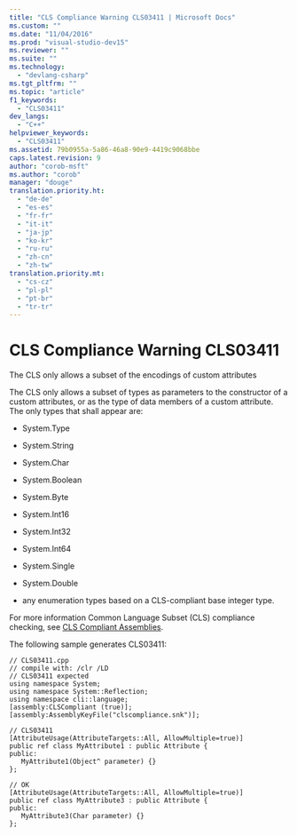 ```yaml
---
title: "CLS Compliance Warning CLS03411 | Microsoft Docs"
ms.custom: ""
ms.date: "11/04/2016"
ms.prod: "visual-studio-dev15"
ms.reviewer: ""
ms.suite: ""
ms.technology: 
  - "devlang-csharp"
ms.tgt_pltfrm: ""
ms.topic: "article"
f1_keywords: 
  - "CLS03411"
dev_langs: 
  - "C++"
helpviewer_keywords: 
  - "CLS03411"
ms.assetid: 79b0955a-5a86-46a8-90e9-4419c9068bbe
caps.latest.revision: 9
author: "corob-msft"
ms.author: "corob"
manager: "douge"
translation.priority.ht: 
  - "de-de"
  - "es-es"
  - "fr-fr"
  - "it-it"
  - "ja-jp"
  - "ko-kr"
  - "ru-ru"
  - "zh-cn"
  - "zh-tw"
translation.priority.mt: 
  - "cs-cz"
  - "pl-pl"
  - "pt-br"
  - "tr-tr"
---
```

# CLS Compliance Warning CLS03411
The CLS only allows a subset of the encodings of custom attributes  
  
 The CLS only allows a subset of types as parameters to the constructor of a custom attributes, or as the type of data members of a custom attribute. The only types that shall appear are:  
  
-   System.Type  
  
-   System.String  
  
-   System.Char  
  
-   System.Boolean  
  
-   System.Byte  
  
-   System.Int16  
  
-   System.Int32  
  
-   System.Int64  
  
-   System.Single  
  
-   System.Double  
  
-   any enumeration types based on a CLS-compliant base integer type.  
  
 For more information Common Language Subset (CLS) compliance checking, see [CLS Compliant Assemblies](http://msdn.microsoft.com/en-us/3320b57e-ea55-4697-a17d-f509a36a3c93).  
  
 The following sample generates CLS03411:  
  
```  
// CLS03411.cpp  
// compile with: /clr /LD  
// CLS03411 expected  
using namespace System;  
using namespace System::Reflection;  
using namespace cli::language;  
[assembly:CLSCompliant (true)];  
[assembly:AssemblyKeyFile("clscompliance.snk")];  
  
// CLS03411  
[AttributeUsage(AttributeTargets::All, AllowMultiple=true)]  
public ref class MyAttribute1 : public Attribute {  
public:  
   MyAttribute1(Object^ parameter) {}  
};  
  
// OK  
[AttributeUsage(AttributeTargets::All, AllowMultiple=true)]  
public ref class MyAttribute3 : public Attribute {  
public:  
   MyAttribute3(Char parameter) {}  
};  
```